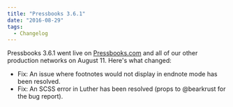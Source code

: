 ```yaml
---
title: "Pressbooks 3.6.1"
date: "2016-08-29"
tags: 
  - Changelog
---
```


Pressbooks 3.6.1 went live on [Pressbooks.com](https://pressbooks.com/) and all of our other production networks on August 11. Here's what changed:

- Fix: An issue where footnotes would not display in endnote mode has been resolved.
- Fix: An SCSS error in Luther has been resolved (props to @bearkrust for the bug report).
